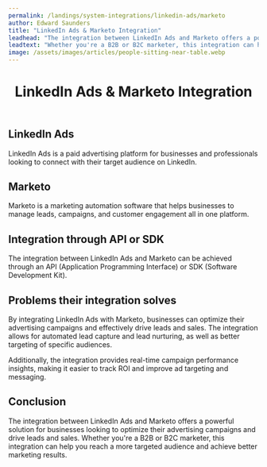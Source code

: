 ```yaml
---
permalink: /landings/system-integrations/linkedin-ads/marketo
author: Edward Saunders
title: "LinkedIn Ads & Marketo Integration"
leadhead: "The integration between LinkedIn Ads and Marketo offers a powerful solution for businesses looking to optimize their advertising campaigns and drive leads and sales"
leadtext: "Whether you're a B2B or B2C marketer, this integration can help you reach a more targeted audience and achieve better marketing results."
image: /assets/images/articles/people-sitting-near-table.webp
---
```

<div class="arttext">  <header>
    <h1>LinkedIn Ads & Marketo Integration</h1>
  </header>
  
  <section>
    <h2>LinkedIn Ads</h2>
    <p>LinkedIn Ads is a paid advertising platform for businesses and professionals looking to connect with their target audience on LinkedIn.</p>
  </section>
  
  <section>
    <h2>Marketo</h2>
    <p>Marketo is a marketing automation software that helps businesses to manage leads, campaigns, and customer engagement all in one platform.</p>
  </section>
  
  <section>
    <h2>Integration through API or SDK</h2>
    <p>The integration between LinkedIn Ads and Marketo can be achieved through an API (Application Programming Interface) or SDK (Software Development Kit).</p>
  </section>
  
  <section>
    <h2>Problems their integration solves</h2>
    <p>By integrating LinkedIn Ads with Marketo, businesses can optimize their advertising campaigns and effectively drive leads and sales. The integration allows for automated lead capture and lead nurturing, as well as better targeting of specific audiences.</p>
    <p>Additionally, the integration provides real-time campaign performance insights, making it easier to track ROI and improve ad targeting and messaging.</p>
  </section>
  
  <section>
    <h2>Conclusion</h2>
    <p>The integration between LinkedIn Ads and Marketo offers a powerful solution for businesses looking to optimize their advertising campaigns and drive leads and sales. Whether you're a B2B or B2C marketer, this integration can help you reach a more targeted audience and achieve better marketing results. </p>
  </section>
  
</div>